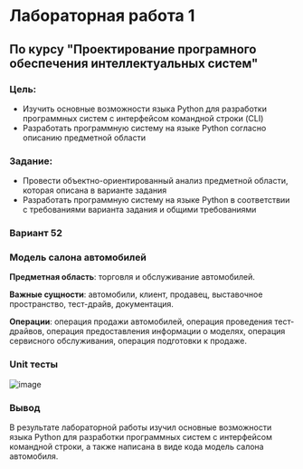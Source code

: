 # Лабораторная работа 1 #
## По курсу "Проектирование програмного обеспечения интеллектуальных систем"

### Цель:
- Изучить основные возможности языка Python для разработки программных систем с интерфейсом командной строки (CLI) 
- Разработать программную систему на языке Python согласно описанию предметной области

### Задание:
- Провести объектно-ориентированный анализ предметной области, которая описана в варианте задания
- Разработать программную систему на языке Python в соответствии с требованиями варианта задания и общими требованиями

### Вариант 52 
### Модель салона автомобилей

**Предметная область**: торговля и обслуживание автомобилей.

**Важные сущности**: автомобили, клиент, продавец, выставочное пространство, тест-драйв, документация.

**Операции**: операция продажи автомобилей, операция проведения тест-драйвов, операция предоставления информации о моделях, операция сервисного обслуживания, операция подготовки к продаже.

### Unit тесты 
![image](https://github.com/LazyWatcher/ppois-2-2024/assets/116162763/7e14dc97-77e9-4c6a-b613-6b6af689ffee)

### Вывод
В результате лабораторной работы изучил основные возможности языка Python для разработки программных систем с интерфейсом командной строки, а также написана в виде кода модель салона автомобиля. 

